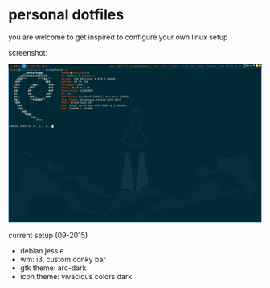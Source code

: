# personal dotfiles

you are welcome to get inspired to configure your own linux setup

screenshot:

![screenshot](screenfetch.png)

current setup (09-2015)
- debian jessie
- wm: i3, custom conky bar
- gtk theme: arc-dark
- icon theme: vivacious colors dark
